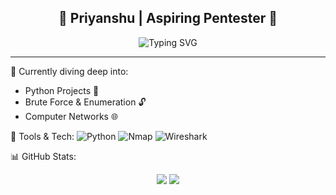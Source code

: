 <h2 align="center">🚀 Priyanshu | Aspiring Pentester 🚀</h2>

<p align="center">
  <img src="https://readme-typing-svg.demolab.com?font=Fira+Code&duration=3000&pause=1000&center=true&vCenter=true&width=435&lines=Python+%7C+Cybersecurity+%7C+Pentesting+%F0%9F%92%A5;Always+learning+...+Always+exploring!+%F0%9F%94%AB" alt="Typing SVG" />
</p>

---

🧠 Currently diving deep into:  
- Python Projects 🐍  
- Brute Force & Enumeration 🔓  
- Computer Networks 🌐  

🧰 Tools & Tech:
![Python](https://img.shields.io/badge/Python-3670A0?style=for-the-badge&logo=python&logoColor=white)
![Nmap](https://img.shields.io/badge/Nmap-2181C0?style=for-the-badge&logo=linux&logoColor=white)
![Wireshark](https://img.shields.io/badge/Wireshark-1679A7?style=for-the-badge&logo=wireshark&logoColor=white)

📊 GitHub Stats:
<p align="center">
  <img src="https://github-readme-stats.vercel.app/api?username=yansh07&show_icons=true&theme=tokyonight" />
  <img src="https://github-readme-streak-stats.herokuapp.com?user=yansh07&theme=tokyonight" />
</p>
